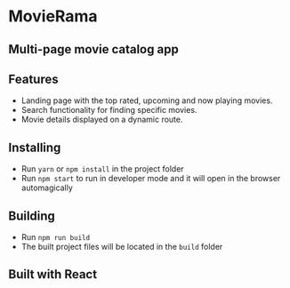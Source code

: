 # MovieRama

## Multi-page movie catalog app

## Features

- Landing page with the top rated, upcoming and now playing movies.
- Search functionality for finding specific movies.
- Movie details displayed on a dynamic route.

## Installing

- Run `yarn` or `npm install` in the project folder
- Run `npm start` to run in developer mode and it will open in the browser automagically

## Building

- Run `npm run build`
- The built project files will be located in the `build` folder

## Built with React
